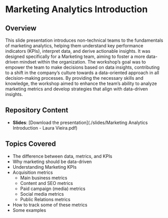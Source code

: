 # Marketing Analytics Introduction

## Overview
This slide presentation introduces non-technical teams to the fundamentals of marketing analytics, helping them understand key performance indicators (KPIs), interpret data, and derive actionable insights. It was designed specifically for a Marketing team, aiming to foster a more data-driven mindset within the organization.
The workshop’s goal was to empower the team to make decisions based on data insights, contributing to a shift in the company’s culture towards a data-oriented approach in all decision-making processes. By providing the necessary skills and knowledge, the workshop aimed to enhance the team’s ability to analyze marketing metrics and develop strategies that align with data-driven insights.

## Repository Content
- **Slides**: [Download the presentation](./slides/Marketing Analytics Introduction - Laura Vieira.pdf)

## Topics Covered
- The difference between data, metrics, and KPIs
- Why marketing should be data-driven 
- Understanding Marketing KPIs
- Acquisition metrics
	- Main business metrics
	- Content and SEO metrics
	- Paid campaign (media) metrics
	- Social media metrics
	- Public Relations metrics
- How to track some of these metrics
- Some examples

